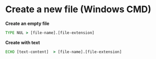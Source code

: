 # Create a new file (Windows CMD)

**Create an empty file**
```cmd
TYPE NUL > [file-name].[file-extension]
```
**Create with text**
```cmd
ECHO [text-content]  > [file-name].[file-extension]
```